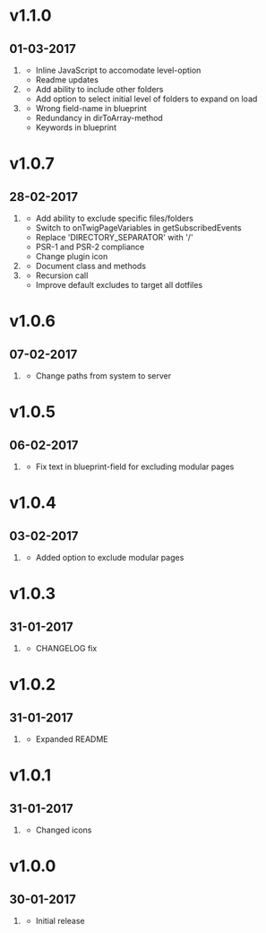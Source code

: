 # v1.1.0
## 01-03-2017

1. [](#improved)
    * Inline JavaScript to accomodate level-option
    * Readme updates
2. [](#new)
    * Add ability to include other folders
    * Add option to select initial level of folders to expand on load
3. [](#bugfix)
    * Wrong field-name in blueprint
    * Redundancy in dirToArray-method
    * Keywords in blueprint

# v1.0.7
## 28-02-2017

1. [](#improved)
    * Add ability to exclude specific files/folders
    * Switch to onTwigPageVariables in getSubscribedEvents
    * Replace 'DIRECTORY_SEPARATOR' with '/'
    * PSR-1 and PSR-2 compliance
    * Change plugin icon
2. [](#new)
    * Document class and methods
3. [](#bugfix)
    * Recursion call
    * Improve default excludes to target all dotfiles

# v1.0.6
## 07-02-2017

1. [](#bugfix)
    * Change paths from system to server

# v1.0.5
## 06-02-2017

1. [](#bugfix)
    * Fix text in blueprint-field for excluding modular pages

# v1.0.4
## 03-02-2017

1. [](#new)
    * Added option to exclude modular pages

# v1.0.3
## 31-01-2017

1. [](#improved)
    * CHANGELOG fix

# v1.0.2
## 31-01-2017

1. [](#improved)
    * Expanded README

# v1.0.1
## 31-01-2017

1. [](#improved)
    * Changed icons

# v1.0.0
## 30-01-2017

1. [](#new)
    * Initial release